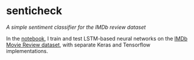 # senticheck
_A simple sentiment classifier for the IMDb review dataset_

In the [notebook]('/Senticheck.ipynb'), I train and test LSTM-based neural networks on the [IMDb Movie Review dataset](http://ai.stanford.edu/~amaas/data/sentiment/), with separate Keras and Tensorflow implementations. 

